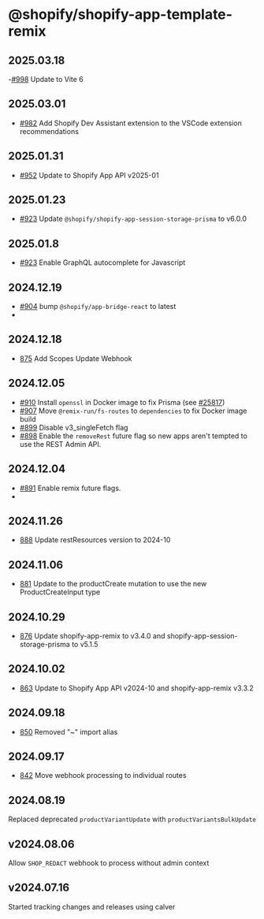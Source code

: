 # @shopify/shopify-app-template-remix

## 2025.03.18

-[#998](https://github.com/Shopify/shopify-app-template-remix/pull/998) Update to Vite 6

## 2025.03.01

- [#982](https://github.com/Shopify/shopify-app-template-remix/pull/982) Add Shopify Dev Assistant extension to the
  VSCode extension recommendations

## 2025.01.31

- [#952](https://github.com/Shopify/shopify-app-template-remix/pull/952) Update to Shopify App API v2025-01

## 2025.01.23

- [#923](https://github.com/Shopify/shopify-app-template-remix/pull/923) Update
  `@shopify/shopify-app-session-storage-prisma` to v6.0.0

## 2025.01.8

- [#923](https://github.com/Shopify/shopify-app-template-remix/pull/923) Enable GraphQL autocomplete for Javascript

## 2024.12.19

- [#904](https://github.com/Shopify/shopify-app-template-remix/pull/904) bump `@shopify/app-bridge-react` to latest
-

## 2024.12.18

- [875](https://github.com/Shopify/shopify-app-template-remix/pull/875) Add Scopes Update Webhook

## 2024.12.05

- [#910](https://github.com/Shopify/shopify-app-template-remix/pull/910) Install `openssl` in Docker image to fix
  Prisma (see [#25817](https://github.com/prisma/prisma/issues/25817#issuecomment-2538544254))
- [#907](https://github.com/Shopify/shopify-app-template-remix/pull/907) Move `@remix-run/fs-routes` to `dependencies`
  to fix Docker image build
- [#899](https://github.com/Shopify/shopify-app-template-remix/pull/899) Disable v3_singleFetch flag
- [#898](https://github.com/Shopify/shopify-app-template-remix/pull/898) Enable the `removeRest` future flag so new apps
  aren't tempted to use the REST Admin API.

## 2024.12.04

- [#891](https://github.com/Shopify/shopify-app-template-remix/pull/891) Enable remix future flags.
-

## 2024.11.26

- [888](https://github.com/Shopify/shopify-app-template-remix/pull/888) Update restResources version to 2024-10

## 2024.11.06

- [881](https://github.com/Shopify/shopify-app-template-remix/pull/881) Update to the productCreate mutation to use the
  new ProductCreateInput type

## 2024.10.29

- [876](https://github.com/Shopify/shopify-app-template-remix/pull/876) Update shopify-app-remix to v3.4.0 and
  shopify-app-session-storage-prisma to v5.1.5

## 2024.10.02

- [863](https://github.com/Shopify/shopify-app-template-remix/pull/863) Update to Shopify App API v2024-10 and
  shopify-app-remix v3.3.2

## 2024.09.18

- [850](https://github.com/Shopify/shopify-app-template-remix/pull/850) Removed "~" import alias

## 2024.09.17

- [842](https://github.com/Shopify/shopify-app-template-remix/pull/842) Move webhook processing to individual routes

## 2024.08.19

Replaced deprecated `productVariantUpdate` with `productVariantsBulkUpdate`

## v2024.08.06

Allow `SHOP_REDACT` webhook to process without admin context

## v2024.07.16

Started tracking changes and releases using calver

